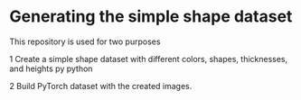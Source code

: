 # Generating the simple shape dataset
This repository is used for two purposes 

1 Create a simple shape dataset with different colors, shapes, thicknesses, and heights py python

2  Build PyTorch dataset with the created images.
